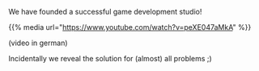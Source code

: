 <!--
.. title: GameDev Update
.. slug: gamedev-update
.. date: 2018-02-11 14:00:00 UTC+02:00
.. tags:
.. category: gamedev
.. link:
.. description:
.. type: text
-->

We have founded a successful game development studio!

{{% media url="https://www.youtube.com/watch?v=peXE047aMkA" %}}

(video in german)

Incidentally we reveal the solution for (almost) all problems ;)
